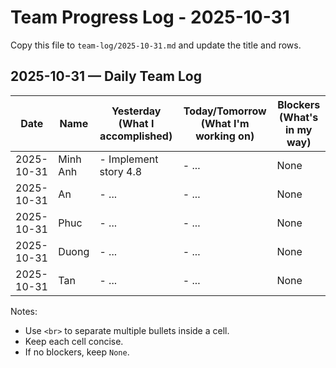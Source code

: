 # Team Progress Log - 2025-10-31

Copy this file to `team-log/2025-10-31.md` and update the title and rows.

## 2025-10-31 — Daily Team Log

| Date | Name | Yesterday (What I accomplished) | Today/Tomorrow (What I'm working on) | Blockers (What's in my way) |
|---|---|---|---|---|
| 2025-10-31 | Minh Anh | - Implement story 4.8 | - ... | None |
| 2025-10-31 | An | - ... | - ... | None |
| 2025-10-31 | Phuc | - ... | - ... | None |
| 2025-10-31 | Duong | - ... | - ... | None |
| 2025-10-31 | Tan | - ... | - ... | None |

Notes:
- Use `<br>` to separate multiple bullets inside a cell.
- Keep each cell concise.
- If no blockers, keep `None`.